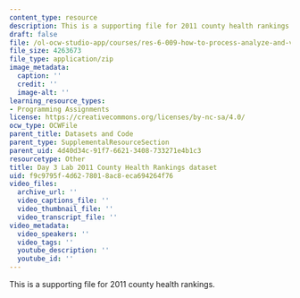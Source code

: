 ```yaml
---
content_type: resource
description: This is a supporting file for 2011 county health rankings.
draft: false
file: /ol-ocw-studio-app/courses/res-6-009-how-to-process-analyze-and-visualize-data-january-iap-2012/f9c9795f4d6278018ac8eca694264f76_health.zip
file_size: 4263673
file_type: application/zip
image_metadata:
  caption: ''
  credit: ''
  image-alt: ''
learning_resource_types:
- Programming Assignments
license: https://creativecommons.org/licenses/by-nc-sa/4.0/
ocw_type: OCWFile
parent_title: Datasets and Code
parent_type: SupplementalResourceSection
parent_uid: 4d40d34c-91f7-6621-3408-733271e4b1c3
resourcetype: Other
title: Day 3 Lab 2011 County Health Rankings dataset
uid: f9c9795f-4d62-7801-8ac8-eca694264f76
video_files:
  archive_url: ''
  video_captions_file: ''
  video_thumbnail_file: ''
  video_transcript_file: ''
video_metadata:
  video_speakers: ''
  video_tags: ''
  youtube_description: ''
  youtube_id: ''
---
```

This is a supporting file for 2011 county health rankings.